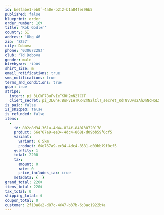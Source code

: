 ```yaml
---
id: be0fabe1-eb0f-4a0e-b212-b1a84fe596b5
published: false
blueprint: order
order_number: 169
title: 'Rok Godler'
country: SI
address: 'Ubg 46'
zip: '8257'
city: Dobova
phone: '030672283'
club: 'Td Dobova'
gender: male
birthyear: '1989'
shirt_size: m
email_notifications: true
sms_notifications: true
terms_and_conditions: true
gdpr: true
stripe:
  intent: pi_3LGhF7BuFvIeTKRH2mN2lClT
  client_secret: pi_3LGhF7BuFvIeTKRH2mN2lClT_secret_KdT8VUvs2AhQnNcHGL5ck5QRZ
is_paid: false
is_shipped: false
is_refunded: false
items:
  -
    id: 802c8d34-361a-4d44-824f-840738720178
    product: 66e767a9-ee34-4dc4-8681-d09bb59f0cf5
    variant:
      variant: 6.5km
      product: 66e767a9-ee34-4dc4-8681-d09bb59f0cf5
    quantity: 1
    total: 2200
    tax:
      amount: 0
      rate: 0
      price_includes_tax: true
    metadata: {  }
grand_total: 2200
items_total: 2200
tax_total: 0
shipping_total: 0
coupon_total: 0
customer: 2f10a8e2-d87c-4d47-b37b-6c8ac1922b9a
---
```

